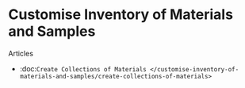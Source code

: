 Customise Inventory of Materials and Samples
============================================

Articles

- :doc:`Create Collections of Materials </customise-inventory-of-materials-and-samples/create-collections-of-materials>`
